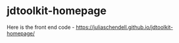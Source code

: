 # jdtoolkit-homepage
Here is the front end code - https://juliaschendell.github.io/jdtoolkit-homepage/

